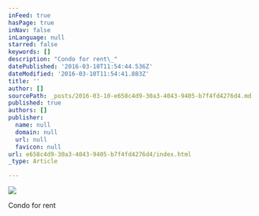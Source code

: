 ```yaml
---
inFeed: true
hasPage: true
inNav: false
inLanguage: null
starred: false
keywords: []
description: "Condo for rent\_"
datePublished: '2016-03-10T11:54:44.536Z'
dateModified: '2016-03-10T11:54:41.883Z'
title: ''
author: []
sourcePath: _posts/2016-03-10-e658c4d9-30a3-4043-9405-b7f4fd4276d4.md
published: true
authors: []
publisher:
  name: null
  domain: null
  url: null
  favicon: null
url: e658c4d9-30a3-4043-9405-b7f4fd4276d4/index.html
_type: Article

---
```

![](https://the-grid-user-content.s3-us-west-2.amazonaws.com/16829fba-3f0e-4056-9424-375fb5607f18.jpg)

Condo for rent